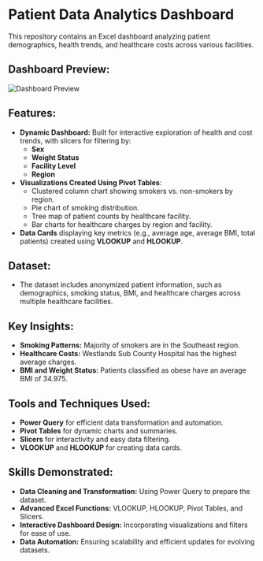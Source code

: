 # Patient Data Analytics Dashboard

This repository contains an Excel dashboard analyzing patient demographics, health trends, and healthcare costs across various facilities.

## Dashboard Preview:
![Dashboard Preview](patient_data_analytics/Patient_Analytics_Dashboard.PNG)

## Features:
- **Dynamic Dashboard:** Built for interactive exploration of health and cost trends, with slicers for filtering by:
  - **Sex**
  - **Weight Status**
  - **Facility Level**
  - **Region**
- **Visualizations Created Using Pivot Tables**:
  - Clustered column chart showing smokers vs. non-smokers by region.
  - Pie chart of smoking distribution.
  - Tree map of patient counts by healthcare facility.
  - Bar charts for healthcare charges by region and facility.
- **Data Cards** displaying key metrics (e.g., average age, average BMI, total patients) created using **VLOOKUP** and **HLOOKUP**.

## Dataset:
- The dataset includes anonymized patient information, such as demographics, smoking status, BMI, and healthcare charges across multiple healthcare facilities.

## Key Insights:
- **Smoking Patterns:** Majority of smokers are in the Southeast region.
- **Healthcare Costs:** Westlands Sub County Hospital has the highest average charges.
- **BMI and Weight Status:** Patients classified as obese have an average BMI of 34.975.

## Tools and Techniques Used:
- **Power Query** for efficient data transformation and automation.
- **Pivot Tables** for dynamic charts and summaries.
- **Slicers** for interactivity and easy data filtering.
- **VLOOKUP** and **HLOOKUP** for creating data cards.

## Skills Demonstrated:
- **Data Cleaning and Transformation:** Using Power Query to prepare the dataset.
- **Advanced Excel Functions:** VLOOKUP, HLOOKUP, Pivot Tables, and Slicers.
- **Interactive Dashboard Design:** Incorporating visualizations and filters for ease of use.
- **Data Automation:** Ensuring scalability and efficient updates for evolving datasets.
